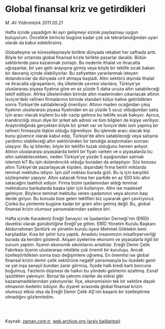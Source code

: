 # Global finansal kriz ve getirdikleri

*M. Ali Yıldırımtürk 2011.05.21*

<td class="columnist-detail">
<p>Hafta içinde yaşadığım iki ayrı gelişmeyi sizinle paylaşmayı uygun buluyorum. Öncelikle birincisi bugüne kadar çok sık tekrarlandığından uyarı olarak da kabul edebilirsiniz.</p>
<p>
<div id="haberMetinDiv">
<p> Globalleşme ve küreselleşmeyle birlikte dünyada rekabet her safhada arttı. Böyle bir ortamda global finansal krizle birlikte pazarlar daraldı. Bütün sektörlerde para kazanmak zorlaştı. Bu nedenle ithalat ve ihracatla uğraşanlar, bir yan gelir arayışına girmiş veya böyle bir teklife sıcak bakan bir davranış içinde olabiliyorlar. Bu zafiyetten yararlanmak isteyen dolandırıcılar da dünyada cirit atmaya başladı. Altın sektörü dışında ithalat ve ihracatla uğraşanların, dış ülkelerde çevresi olanlara, Türkiye'ye uluslararası piyasa fiyatına göre en az yüzde 5 daha ucuza altın satabileceği teklif ediliyor. Afrika ülkelerinden birinde altın madeninden çıkarılacak altının İsviçre'deki rafineri firmalarının birinde standart külçe haline getirildikten sonra Türkiye'de satılabileceği öneriliyor. Altının maden ocağından çıkış fiyatının uluslararası piyasa fiyatından en az yüzde 5 ucuz olduğundan satış için aracı olacak kişilere bu kâr cazip gelince bu teklife sıcak bakıyor. Ayrıca, inandırıcılığı olsun diye bir şirket adı adresi ve tüm bilgileri de kişiye veriliyor. Araştırıldığında gerçekten böyle bir şirket var ve İsviçre'deki isim yapmış bir rafineri firmasıyla ilişkisi olduğu öğreniliyor. Bu işlemde aracı olacak kişi bunu güvence olarak kabul edip, Türkiye'de altını satabileceği veya satışına yardımcı olabileceği altın sektöründen bir tanıdığa araştırmaları sonrası ulaşıyor. Bu işi bilenler, böyle bir teklifin tuzak olduğunu hemen anlıyor. Altının uluslararası piyasalarda belirli bir fiyatı varken ve o piyasalarda bu altın satılabilecekken, neden Türkiye'ye yüzde 5 aşağısından satmak istensin ki? Bu işin dolandırıcılık olduğu buradan da anlaşılıyor. Söz konusu altını Türkiye'de pazarlayacak kişiden, dışarıdaki firma belirli miktarda teminat mektubu istiyor. İşin püf noktası burada gizli. Bu iş için karşılıklı sözleşmeler yapıyor. Altını satacak firma her partide en az 500 kilo altın satacağını taahhüt ediyor. Firma bizim işadamından aldığı teminat mektubunu bankalarda başka işler için kullanıyor. Altın ise maalesef gelmiyor. Böylece teminat mektubu veren işadamının veya alıcının başı derde giriyor. Bu konuda bize gelen teklifleri biz uyararak geri çeviriyoruz. Çünkü bu yöntemle bugüne kadar bir gram altın gelmiş değil. Bu, global finansal krizin olumsuz yansımalarından sadece biri.
<p> Hafta içinde Karadeniz Ereğli Sanayici ve İşadamları Derneği'nin (ERİD) davetlisi olarak günübirliğine Ereğli'ye gittim. ERİD Yönetim Kurulu Başkanı Abdurrahman Şentürk ve yönetim kurulu üyesi Mehmet Göktekin beni karşıladılar. Kısa bir şehir turu yaptık. Anadolu insanımızın misafirperverliği burada da kendini gösterdi. Akşam üyelerine ekonomi ve piyasalarla ilgili bir sunum yaptım. İlçenin ekonomik sıkıntılarını anlattılar. Ereğli Demir Çelik Fabrikası ilçenin uluslararası nitelikte çok önemli bir kuruluşu. Ancak özelleştirildikten sonra bazı değişimlere uğramış. En önemlisi ise global finansal krizin demir çelik sektörüne negatif yansımasıyla bu ilçedeki gemi ve yat inşa sanayii bundan zarar görmüş. İlçede halk kredi kartı borcuna boğulmuş. Faizlerin düşmesi de halkın bu yöndeki gelirlerini azaltmış. Esnaf işsizlikten yakınıyor. Borsa'da yatırımı olanlar da eskisi gibi kazanamadıklarından yakınıyorlar. İlçe, ekonomisinin tek bir sektöre dayalı olmasının bedelini ödüyor. Bu ziyaret sırasında global finansal krizin olumsuz etkisi olsa da Ereğli Demir Çelik AŞ'nin başarılı bir özelleştirme olmadığını gözlemledim. </p></p></div>
</p>


<p><br>
		 </br></p></td>

Kaynak: [zaman.com.tr](http://zaman.com.tr/yazar.do?yazino=1136917), [web.archive.org (arşiv bağlantısı)](http://web.archive.org/web/20110629064358/http://www.zaman.com.tr:80/yazar.do?yazino=1136917)
